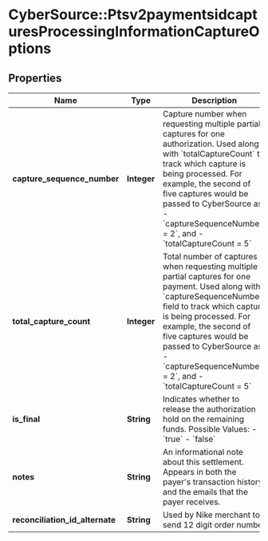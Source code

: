 # CyberSource::Ptsv2paymentsidcapturesProcessingInformationCaptureOptions

## Properties
Name | Type | Description | Notes
------------ | ------------- | ------------- | -------------
**capture_sequence_number** | **Integer** | Capture number when requesting multiple partial captures for one authorization. Used along with &#x60;totalCaptureCount&#x60; to track which capture is being processed.  For example, the second of five captures would be passed to CyberSource as:   - &#x60;captureSequenceNumber_ &#x3D; 2&#x60;, and   - &#x60;totalCaptureCount &#x3D; 5&#x60;  | [optional] 
**total_capture_count** | **Integer** | Total number of captures when requesting multiple partial captures for one payment. Used along with &#x60;captureSequenceNumber&#x60; field to track which capture is being processed.  For example, the second of five captures would be passed to CyberSource as:   - &#x60;captureSequenceNumber &#x3D; 2&#x60;, and   - &#x60;totalCaptureCount &#x3D; 5&#x60;  | [optional] 
**is_final** | **String** | Indicates whether to release the authorization hold on the remaining funds.   Possible Values: - &#x60;true&#x60; - &#x60;false&#x60;  | [optional] 
**notes** | **String** | An informational note about this settlement. Appears in both the payer&#39;s transaction history and the emails that the payer receives.  | [optional] 
**reconciliation_id_alternate** | **String** | Used by Nike merchant to send 12 digit order number | [optional] 


